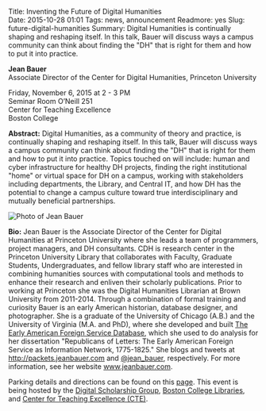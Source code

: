 Title: Inventing the Future of Digital Humanities  
Date: 2015-10-28 01:01 
Tags: news, announcement 
Readmore: yes
Slug: future-digital-humanities
Summary: Digital Humanities is continually shaping and reshaping itself. In this talk, Bauer will discuss ways a campus community can think about finding the "DH" that is right for them and how to put it into practice.


<p><strong>Jean Bauer</strong> <br />
Associate Director of the Center for Digital Humanities, Princeton University</p>
 
<p>Friday, November 6, 2015 at 2 - 3 PM <br />
Seminar Room O’Neill 251 <br />
Center for Teaching Excellence <br />
Boston College</p>

<p><strong>Abstract:</strong> Digital Humanities, as a community of theory and practice, is continually shaping and reshaping itself. In this talk, Bauer will discuss ways a campus community can think about finding the "DH" that is right for them and how to put it into practice. Topics touched on will include: human and cyber infrastructure for healthy DH projects, finding the right institutional "home" or virtual space for DH on a campus, working with stakeholders including departments, the Library, and Central IT, and how DH has the potential to change a campus culture toward true interdisciplinary and mutually beneficial partnerships. </p>

<img src="http://library.bc.edu/theme/img/news/2015-10/bauer.png" alt="Photo of Jean Bauer" class="float_right">
<p><strong>Bio:</strong> Jean Bauer is the Associate Director of the Center for Digital Humanities at Princeton University where she leads a team of programmers, project managers, and DH consultants. CDH is research center in the Princeton University Library that collaborates with Faculty, Graduate Students, Undergraduates, and fellow library staff who are interested in combining humanities sources with computational tools and methods to enhance their research and enliven their scholarly publications. Prior to working at Princeton she was the Digital Humanities Librarian at Brown University from 2011-2014. Through a combination of formal training and curiosity Bauer is an early American historian, database designer, and photographer. She is a graduate of the University of Chicago (A.B.) and the University of Virginia (M.A. and PhD), where she developed and built <a href="http://www.eafsd.org/" target="_blank">The Early American Foreign Service Database</a>, which she used to do analysis for her dissertation "Republicans of Letters: The Early American Foreign Service as Information Network, 1775-1825." She blogs and tweets at <a href="http://packets.jeanbauer.com/" target="_blank">http://packets.jeanbauer.com</a> and <a href="https://twitter.com/jean_bauer" target="_blank">@jean_bauer</a>, respectively. For more information, see her website <a href="http://www.jeanbauer.com/" target="_blank">www.jeanbauer.com</a>.
</p>

<p>Parking details and directions can be found on this <a href="https://www.bc.edu/a-z/maps/s-approach.html" title="BC Directions and Parking">page</a>. This event is being hosted by the <a href="http://library.bc.edu/digschol/">Digital Scholarship Group</a>, <a href="http://library.bc.edu/">Boston College Libraries</a>, and <a href="http://www.bc.edu/offices/cte.html">Center for Teaching Excellence (CTE)</a>.

</p>